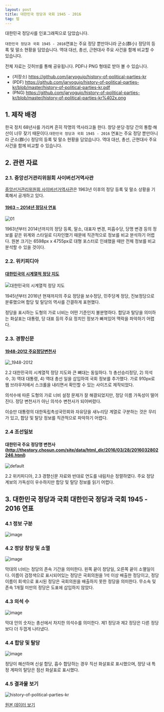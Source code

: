 ```yaml
---
layout: post
title: 대한민국 정당과 국회 1945 - 2016 
tag: 법
---
```


대한민국 정당사를 인포그래픽으로 담았습니다.

`대한민국 정당과 국회 1945 - 2016`연표는 주요 정당 뿐만아니라 군소(群小) 정당의 등록 및 말소 현황을 담았습니다.  역대 대선, 총선, 근현대사 주요 사건을 함께 비교할 수 있습니다.

전체 자료는 깃허브를 통해 공유됩니다. PDF나 PNG 형태로 받아 볼 수 있습니다.

- (저장소) https://github.com/jaryogujo/history-of-political-parties-kr
- (PDF) https://github.com/jaryogujo/history-of-political-parties-kr/blob/master/history-of-political-parties-kr.pdf
- (PNG) https://github.com/jaryogujo/history-of-political-parties-kr/blob/master/history-of-political-parties-kr%402x.png


## 1. 제작 배경
한국 정치 68년사를 가리켜 흔히 작명의 역사라고들 한다. 창당·분당·정당 간의 통합·해산이 너무 잦기 때문이다.`대한민국 정당과 국회 1945 - 2016` 연표는 주요 정당 뿐만아니라 군소(群小) 정당의 등록 및 말소 현황을 담았습니다.  역대 대선, 총선, 근현대사 주요 사건을 함께 비교할 수 있습니다.

## 2. 관련 자료 
### 2.1. 중앙선거관리위원회 사이버선거역사관
[중앙선거관리위원회 사이버선거역사관](http://theme.archives.go.kr/next/rule/sub3_04.do)은 1963년 이후의 정당 등록 및 말소 상황을 기록해서 공개하고 있다.

#### [1963 ~ 2014년 정당사 연표](http://museum.nec.go.kr/images/vote/map.jpg)
![01](https://cloud.githubusercontent.com/assets/10662388/16893339/a86f75e8-4b6f-11e6-9bd7-e63a64c60a33.png)

1963년부터 2014년까지의 정당 등록, 말소, 대표자 변경, 피흡수당, 당명 변경 등의 정보를 같은 위계와 스타일로 디자인했기 때문에 직관적으로 정보를 비교 분석하기 어렵다. 원본 크기는 6598px x 4755px로 대형 포스터로 인쇄했을 때만 전체 정보를 비교 분석할 수 있을 것이다.

### 2.2. 위키피디아
#### [대한민국의 시계열적 정당 지도](https://ko.wikipedia.org/wiki/%EB%8C%80%ED%95%9C%EB%AF%BC%EA%B5%AD%EC%9D%98_%EB%AF%BC%EC%A3%BC%EB%8B%B9%EA%B3%84_%EC%A0%95%EB%8B%B9#/media/File:Political_parties_of_south_korea.svg)
![대한민국의 시계열적 정당 지도](https://upload.wikimedia.org/wikipedia/commons/thumb/e/e3/Political_parties_of_south_korea.svg/900px-Political_parties_of_south_korea.svg.png)

1945년부터 2016년 현재까지의 주요 정당을 보수정당, 민주당계 정당, 진보정당으로 분류했으며 합당 및 탈당의 역사를 간결하게 표현했다. 

정당을 표시하는 도형의 가로 너비는 어떤 기준인지 불분명하다. 합당과 탈당을 의미하는 화살표는 대통령, 당 대표 등의 주요 정치인 정보가 빠져있어 맥락을 파악하기 어렵다.

### 2.3. 경향신문
#### [1948-2012 주요정당변천사](http://www.khan.co.kr/election/choice2012/news/infographic.html)

![_1948-2012](https://cloud.githubusercontent.com/assets/10662388/16893821/a3868e04-4b7e-11e6-9e64-9c20ba5ba1f0.png)

2.2 대한민국의 시계열적 정당 지도와 큰 뼈대는 동일하다. 1) 총선승리정당, 2) 의석 수, 3) 역대 대통령, 4) 역대 총선 일을 삽입하여 국회 정보를 추가했다. 가로 910px로 웹 브라우저에서 스크롤을 내리면서 확인할 수 있는 사이즈로 제작되었다. 

의석수에 따른 도형의 가로 너비 설정 문제가 잘 해결되었지만, 정당 이름 가독성이 떨어진다. 정당 변천사가 아닌 의석수 변천사가 되어버렸다. 

이승만 대통령의 대한독립촉성국민회와 자유당을 새누리당 계열로 구분하는 것은 무리가 있고, 합당 및 탈당 정보를 직관적으로 파악하기 어렵다. 

### 2.4 조선일보
#### 대한민국 주요 정당명 변천사(http://thestory.chosun.com/site/data/html_dir/2016/03/28/2016032802246.html)
![default](https://cloud.githubusercontent.com/assets/10662388/16893822/adb14db0-4b7e-11e6-967a-532b78d235bf.jpg)

2.2 위키피디아, 2.3 경향신문 자료와 반대로 연도를 내림차순 정렬하였다. 주요 정당 계보의 가독성이 우수하지만 합당 및 탈당 정보를 읽기 어렵다.

## 3. 대한민국 정당과 국회 대한민국 정당과 국회 1945 - 2016 연표
### 4.1 정보 구분
![image](https://cloud.githubusercontent.com/assets/10662388/16893715/8ebcb85c-4b7b-11e6-8340-ac4fb074d62e.png)


### 4.2 정당 창당 및 소멸
![image](https://cloud.githubusercontent.com/assets/10662388/16893642/7c9ef83a-4b79-11e6-88f4-a42af4fc19e7.png)

막대의 너비는 정당의 존속 기간을 의미한다. 왼쪽 끝이 창당일, 오른쪽 끝이 소멸일이다. 이름이 검정색으로 표시되어있는 정당은 국회의원을 1석 이상 배출한 정당이고, 정당 이름이 회색으로 표시된 정당은 국회의원을 배출하지 못한 정당을 의미한다. 무소속 및 존속 1개월 미만의 정당은 도표에 삽입하지 않았다. 

### 4.3 의석 수
![image](https://cloud.githubusercontent.com/assets/10662388/16893660/3a939efe-4b7a-11e6-9fff-4851b1d8467b.png)

 막대  안의 숫자는 총선에서 차지한 의석수를 의미한다. 제1 정당과 제2 정당은 다른 정당보다 더 두껍게 나타냈다.


### 4.4 합당 및 탈당

![image](https://cloud.githubusercontent.com/assets/10662388/16893805/253704a2-4b7e-11e6-969d-601d43bce1cd.png)

 정당이 해산하며 신설 합당, 흡수 합당하는 경우 직선 화살표로 표시했으며, 정당 내 특정 계파의 탈당은 점선 화살표로 표시했다.

### 4.5 결과물 보기
![history-of-political-parties-kr](https://cloud.githubusercontent.com/assets/10662388/16893429/998f3768-4b72-11e6-9db3-72d24f6bc6d6.jpg)
	
[원본 데이터 보기](https://docs.google.com/spreadsheets/d/1oOpRwU4IlL6gyMxMq8kw_dl2LDBsT9o0bssZW5cXs00/edit#gid=0)


	
